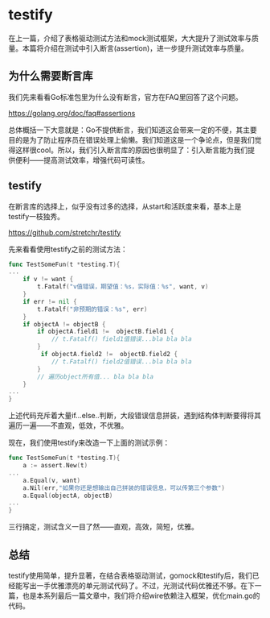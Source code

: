# testify

在上一篇，介绍了表格驱动测试方法和mock测试框架，大大提升了测试效率与质量。本篇将介绍在测试中引入断言(assertion)，进一步提升测试效率与质量。

## 为什么需要断言库

我们先来看看Go标准包里为什么没有断言，官方在FAQ里回答了这个问题。

https://golang.org/doc/faq#assertions

总体概括一下大意就是：Go不提供断言，我们知道这会带来一定的不便，其主要目的是为了防止程序员在错误处理上偷懒。我们知道这是一个争论点，但是我们觉得这样很cool。所以，我们引入断言库的原因也很明显了：引入断言能为我们提供便利——提高测试效率，增强代码可读性。

## testify

在断言库的选择上，似乎没有过多的选择，从start和活跃度来看，基本上是testify一枝独秀。

https://github.com/stretchr/testify

先来看看使用testify之前的测试方法：

```go
func TestSomeFun(t *testing.T){
...
    if v != want {
        t.Fatalf("v值错误，期望值：%s，实际值：%s", want, v)
    }
    if err != nil {
        t.Fatalf("非预期的错误：%s", err)
    }
    if objectA != objectB {
        if objectA.field1 !=  objectB.field1 {
            // t.Fatalf() field1值错误...bla bla bla
        }
         if objectA.field2 !=  objectB.field2 {
            // t.Fatalf() field2值错误...bla bla bla
        }
        // 遍历object所有值... bla bla bla
    }
...
}
```

上述代码充斥着大量if...else..判断，大段错误信息拼装，遇到结构体判断要得将其遍历一遍——不直观，低效，不优雅。

现在，我们使用testify来改造一下上面的测试示例：

```go
func TestSomeFun(t *testing.T){
    a := assert.New(t)
...
    a.Equal(v, want)
    a.Nil(err,"如果你还是想输出自己拼装的错误信息，可以传第三个参数")
    a.Equal(objectA, objectB)
...
}
```

三行搞定，测试含义一目了然——直观，高效，简短，优雅。

## 总结

testify使用简单，提升显著，在结合表格驱动测试，gomock和testify后，我们已经能写出一手优雅漂亮的单元测试代码了。不过，光测试代码优雅还不够。在下一篇，也是本系列最后一篇文章中，我们将介绍wire依赖注入框架，优化main.go的代码。



